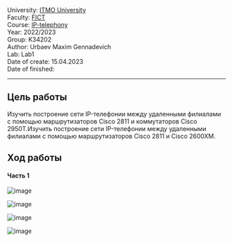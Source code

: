 University: [ITMO University](https://itmo.ru/ru/)  
Faculty: [FICT](https://fict.itmo.ru)  
Course: [IP-telephony](https://github.com/itmo-ict-faculty/ip-telephony)  
Year: 2022/2023  
Group: K34202  
Author: Urbaev Maxim Gennadevich  
Lab: Lab1  
Date of create: 15.04.2023  
Date of finished:   

--- 

## Цель работы
Изучить построение сети IP-телефонии между удаленными филиалами с помощью маршрутизаторов Cisco 2811 и коммутаторов Cisco 2950Т.Изучить построение сети IP-телефонии между удаленными филиалами с помощью маршрутизаторов Cisco 2811 и Cisco 2600XM.

## Ход работы
#### Часть 1
![image](https://user-images.githubusercontent.com/67152968/232216710-1977d94c-9d11-46a4-b5e0-feb5c82a849b.png)

![image](https://user-images.githubusercontent.com/67152968/232210471-5ea221a6-6e41-4dee-8940-a315f615c544.png)

![image](https://user-images.githubusercontent.com/67152968/232210593-c376023f-4482-46bd-ad04-5bbaf6a481f9.png)

![image](https://user-images.githubusercontent.com/67152968/232210695-554ba1ee-1abd-4c5f-a2e5-76ba7fc66d02.png)

